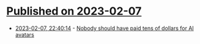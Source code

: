 # [Published on 2023-02-07](index.md)

* [2023-02-07, 22:40:14](https://news.ycombinator.com/item?id=34700884) - [Nobody should have paid tens of dollars for AI avatars](https://www.avtrs.ai)
